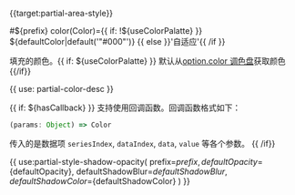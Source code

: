 {{target:partial-area-style}}

#${prefix} color(Color)={{ if: !${useColorPalatte} }} ${defaultColor|default('"#000"')} {{ else }}'自适应'{{ /if }}

填充的颜色。{{ if: ${useColorPalatte} }} 默认从[option.color 调色盘](~color)获取颜色 {{/if}}

{{ use: partial-color-desc }}

{{ if: ${hasCallback} }}
支持使用回调函数。回调函数格式如下：
```js
(params: Object) => Color
```
传入的是数据项 `seriesIndex`, `dataIndex`, `data`, `value` 等各个参数。
{{ /if}}


{{ use:partial-style-shadow-opacity(
    prefix=${prefix},
    defaultOpacity=${defaultOpacity},
    defaultShadowBlur=${defaultShadowBlur},
    defaultShadowColor=${defaultShadowColor}
) }}
